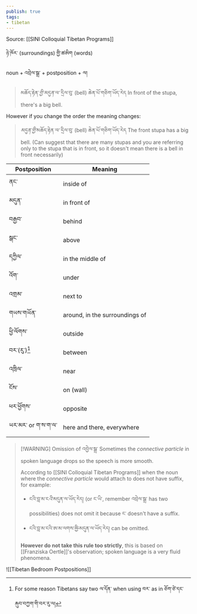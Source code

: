 ```yaml
---
publish: true
tags:
- tibetan
---
```


Source: [[SINI Colloquial Tibetan Programs]]

ཉེ་ཁོར་ (surroundings) གྱི་ཚཨིག (words)

noun + འབྲེལ་སྒྲ་ + postposition + ལ།

> མཆོད་རྟེན་<i class="b">གྱི་</i><i class="p">མདུན་</i><i class="b">ལ་</i> དྲིལ་བུ་ (bell) ཆེན་པོ་གཅིག་ཡོད་རེད
> In front of the stupa, there's a big bell.

However if you change the order the meaning changes:

> <i class="p">མདུན་</i><i class="b">གྱི་</i>མཆོད་རྟེན<i class="b">་ལ་</i> དྲིལ་བུ་ (bell) ཆེན་པོ་གཅིག་ཡོད་རེད
> The front stupa has a big bell. (Can suggest that there are many stupas and you are referring only to the stupa that is in front, so it doesn't mean there is a bell in front necessarily)

| Postposition       | Meaning                        |
| ------------------ | ------------------------------ |
| ནང་                | inside of                      |
| མདུན་              | in front of                    |
| བརྒྱབ་             | behind                         |
| སྒང་               | above                          |
| དཀྱིལ་             | in the middle of               |
| འོག་               | under                          |
| འགྲམ་              | next to                        |
| གཡས་གཡོན་          | around, in the surroundings of |
| ཕྱི་ལོགས་          | outside                        |
| བར་(རུ་)[^1]       | between                        |
| འཁྲིལ་             | near                           |
| ངོས་               | on (wall)                      |
| ཕར་ཕྱོགས་          | opposite                       |
| ཡར་མར་ or ག་ས་ག་ལ་ | here and there, everywhere     |

> [!WARNING] Omission of འབྱེལ་སྒྲ་
> Sometimes the *connective particle* in spoken language drops so the speech is more smooth.
> 
> According to [[SINI Colloquial Tibetan Programs]] when the noun where the *connective particle* would attach to does not have suffix, for example:
> -  ངའི་བླ་མ་ང<i class="g">འི</i>་མདུན་ལ་ཡོད་རེད། (or ང་ཡི་, remember འབྲེལ་སྒྲ་ has two possibilities) does not omit it because ང་ doesn't have a suffix.
> - ངའི་བླ་མ་ངའི་ཨ་མ་ལགས་~~ཀྱི་~~མདུན་ལ་ཡོད་རེད། can be omitted.
> 
> **However do not take this rule too strictly**, this is based on [[Franziska Oertle]]'s observation; spoken language is a very fluid phenomena.

![[Tibetan Bedroom Postpositions]]

[^1]: For some reason Tibetans say two ལ་དོན་ when using བར་ as in ཅོག་ཙེ་དང་རྐུབ་བཀྱག་གི་བར་རུ་ལ།
